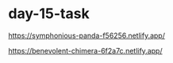# day-15-task
https://symphonious-panda-f56256.netlify.app/

https://benevolent-chimera-6f2a7c.netlify.app/
